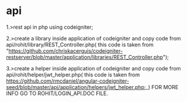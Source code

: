 # api

1.>rest api in php using codeigniter;

2.>create  a library inside application of codeigniter and copy code from api/rohit/library/REST_Controller.php( this code is taken from "https://github.com/chriskacerguis/codeigniter-restserver/blob/master/application/libraries/REST_Controller.php");

3.>create a helper inside application of codeigniter and copy code from api/rohit/helper/jwt_helper.php( this code is taken from https://github.com/rmcdaniel/angular-codeigniter-seed/blob/master/api/application/helpers/jwt_helper.php;_)
 FOR MORE INFO GO TO ROHIT/LOGIN_API.DOC FILE.
